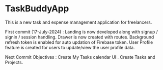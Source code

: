 # TaskBuddyApp

This is a new task and expense management application for freelancers.

First commit (17-July-2024) : Landing is now developed along with signup / signin / session handling. Drawer is now created with routes. Background refresh token is enabled for auto updation of Firebase token. User Profile feature is created for users to update/view the user profile data.

Next Commit Objectives : Create My Tasks calendar UI . Create Tasks and Projects.
